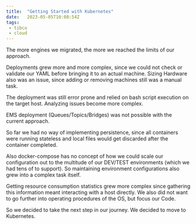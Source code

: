 ```yaml
---
title:  "Getting Started with Kubernetes"
date:   2023-05-05T10:08:54Z
tags:
 - tibco
 - cloud
---
```

The more engines we migrated, the more we reached the limits of our approach.

Deployments grew more and more complex, since we could not check or validate our YAML before bringing it to an actual machine. Sizing Hardware also was an issue, since adding or removing machines still was a manual task.

The deployment was still error prone and relied on bash script execution on the target host. Analyzing issues become more complex.

EMS deployment (Queues/Topics/Bridges) was not possible with the current approach.

So far we had no way of implementing persistence, since all containers were running stateless and local files would get discarded after the container completed.

Also docker-compose has no concept of how we could scale our configuration out to the multitude of our DEV/TEST environments (which we had tens of to support). So maintaining environment configurations also grew into a complex task itself.

Getting resource consumption statistics grew more complex since gathering this information meant interacting with a host directly. We also did not want to go further into operating procedures of the OS, but focus our Code.

So we decided to take the next step in our journey. We decided to move to Kubernetes.

